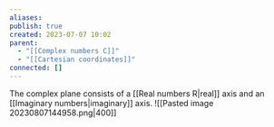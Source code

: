 ```yaml
---
aliases: 
publish: true
created: 2023-07-07 10:02
parent:
  - "[[Complex numbers C]]"
  - "[[Cartesian coordinates]]"
connected: []
---
```

The complex plane consists of a [[Real numbers R|real]]  axis and an [[Imaginary numbers|imaginary]]  axis.
![[Pasted image 20230807144958.png|400]]


